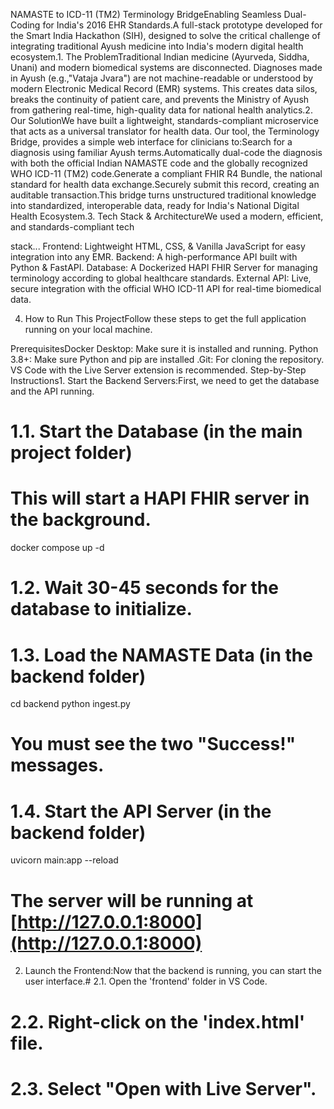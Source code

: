 NAMASTE to ICD-11 (TM2) Terminology BridgeEnabling Seamless Dual-Coding for India's 2016 EHR Standards.A full-stack prototype developed for the Smart India Hackathon (SIH), designed to solve the critical challenge of integrating traditional Ayush medicine into India's modern digital health ecosystem.1. The ProblemTraditional Indian medicine (Ayurveda, Siddha, Unani) and modern biomedical systems are disconnected. Diagnoses made in Ayush (e.g.,"Vataja Jvara") are not machine-readable or understood by modern Electronic Medical Record (EMR) systems. This creates data silos, breaks the continuity of patient care, and prevents the Ministry of Ayush from gathering real-time, high-quality data for national health analytics.2. Our SolutionWe have built a lightweight, standards-compliant microservice that acts as a universal translator for health data. Our tool, the Terminology Bridge, provides a simple web interface for clinicians to:Search for a diagnosis using familiar Ayush terms.Automatically dual-code the diagnosis with both the official Indian NAMASTE code and the globally recognized WHO ICD-11 (TM2) code.Generate a compliant FHIR R4 Bundle, the national standard for health data exchange.Securely submit this record, creating an auditable transaction.This bridge turns unstructured traditional knowledge into standardized, interoperable data, ready for India's National Digital Health Ecosystem.3. Tech Stack & ArchitectureWe used a modern, efficient, and standards-compliant tech

stack...
Frontend: Lightweight HTML, CSS, & Vanilla JavaScript for easy integration into any EMR.
Backend: A high-performance API built with Python & FastAPI.
Database: A Dockerized HAPI FHIR Server for managing terminology according to global healthcare standards.
External API: Live, secure integration with the official WHO ICD-11 API for real-time biomedical data.

4. How to Run This ProjectFollow these steps to get the full application running on your local machine.

PrerequisitesDocker Desktop: Make sure it is installed and running.
Python 3.8+: Make sure Python and pip are installed
.Git: For cloning the repository.
VS Code with the Live Server extension is recommended.
Step-by-Step Instructions1. 
Start the Backend Servers:First, we need to get the database and the API running.
# 1.1. Start the Database (in the main project folder)
# This will start a HAPI FHIR server in the background.
docker compose up -d

# 1.2. Wait 30-45 seconds for the database to initialize.

# 1.3. Load the NAMASTE Data (in the backend folder)
cd backend
python ingest.py 
# You must see the two "Success!" messages.

# 1.4. Start the API Server (in the backend folder)
uvicorn main:app --reload
# The server will be running at [http://127.0.0.1:8000](http://127.0.0.1:8000)
2. Launch the Frontend:Now that the backend is running, you can start the user interface.# 2.1. Open the 'frontend' folder in VS Code.

# 2.2. Right-click on the 'index.html' file.

# 2.3. Select "Open with Live Server".
